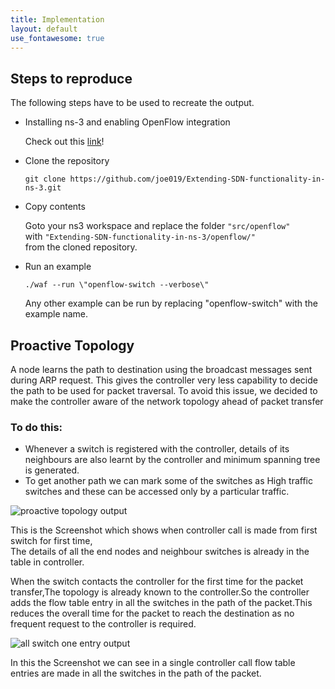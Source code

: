 ```yaml
---
title: Implementation
layout: default
use_fontawesome: true
---
```

<h2>Steps to reproduce</h2>
The following steps have to be used to recreate the output.
<ul>
	<li>Installing ns-3 and enabling OpenFlow integration</li>
	<p>Check out this <a href="https://github.com/joe019/Extending-SDN-functionality-in-ns-3/wiki/5.-ns-3">link</a>!</p>
	<li>Clone the repository</li>
	<p><code>git clone https://github.com/joe019/Extending-SDN-functionality-in-ns-3.git</code><br></p>
	<li>Copy contents</li>
	<p>Goto your ns3 workspace and replace the folder <code>"src/openflow"</code><br> with <code>"Extending-SDN-functionality-in-ns-3/openflow/"</code><br> from the cloned repository.</p>
	<li>Run an example</li>
	<p><code>./waf --run \"openflow-switch --verbose\"</code><br></p>
	<p>Any other example can be run by replacing "openflow-switch" with the example name.</p>
</ul>

<h2>Proactive Topology</h2>
<p> A node learns the path to destination using the broadcast messages sent during ARP
request. This gives the controller very less capability to decide the path to be used
for packet traversal. To avoid this issue, we decided to make the controller aware
of the network topology ahead of packet transfer </p>
<h3>To do this:</h3>
<ul>
<li>Whenever a switch is registered with the controller, details of its
neighbours are also learnt by the controller and minimum spanning
tree is generated.</li>
<li>To get another path we can mark some of the switches as High traffic
switches and these can be accessed only by a particular traffic.</li>
</ul>
 <div class="row content-row">
	<div class="col-12 col-sm-2"></div>
	<div class="col-12 col-sm-8">
	    <img src="{{ site.baseurl }}/images/proactive.png" alt="proactive topology output">
    <p> This is the Screenshot which shows when controller call is made from first switch for first time,<br> The details of all the end nodes and neighbour switches is already in the table in controller. </p>
	</div>
	<div class="col-12 col-sm-2"></div>
</div>
<p> When the switch contacts the controller for the first time for the packet transfer,The topology is already known to the controller.So the controller adds the flow table entry in all the switches in the path of the packet.This reduces the overall time for the packet to reach the destination as no frequent request to the controller is required.<p> 
 <div class="row content-row">
	<div class="col-12 col-sm-2"></div>
	<div class="col-12 col-sm-8">
	    <img src="{{ site.baseurl }}/images/screenshot.png" alt="all switch one entry output">
    <p> In this the Screenshot we can see in a single controller call flow table entries are made in all the switches in the path of the packet.</p>
	</div>
	<div class="col-12 col-sm-2"></div>
</div>
